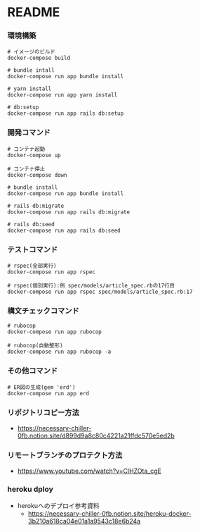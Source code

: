 # README
### 環境構築
```
# イメージのビルド
docker-compose build

# bundle intall
docker-compose run app bundle install

# yarn install
docker-compose run app yarn install

# db:setup
docker-compose run app rails db:setup
```

### 開発コマンド
```
# コンテナ起動
docker-compose up

# コンテナ停止
docker-compose down

# bundle install
docker-compose run app bundle install

# rails db:migrate
docker-compose run app rails db:migrate

# rails db:seed
docker-compose run app rails db:seed
```

### テストコマンド
```
# rspec(全部実行)
docker-compose run app rspec

# rspec(個別実行):例 spec/models/article_spec.rbの17行目
docker-compose run app rspec spec/models/article_spec.rb:17
```

### 構文チェックコマンド
```
# rubocop
docker-compose run app rubocop

# rubocop(自動整形)
docker-compose run app rubocop -a
```

### その他コマンド
```
# ER図の生成(gem 'erd')
docker-compose run app erd
```

### リポジトリコピー方法
- https://necessary-chiller-0fb.notion.site/d899d9a8c80c4221a21ffdc570e5ed2b

### リモートブランチのプロテクト方法
- https://www.youtube.com/watch?v=ClHZOta_cgE

### heroku dploy
- herokuへのデプロイ参考資料
  - https://necessary-chiller-0fb.notion.site/heroku-docker-3b210a618ca04e01a1a9543c18e6b24a